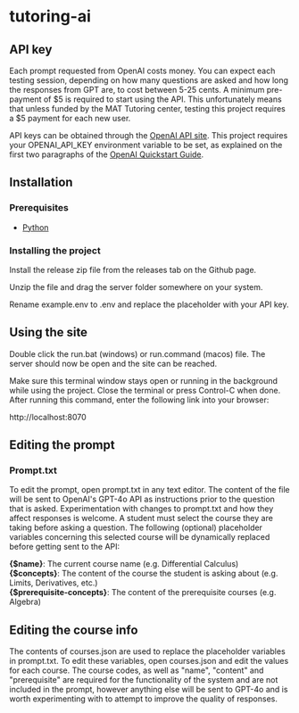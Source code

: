 # tutoring-ai

## API key

Each prompt requested from OpenAI costs money. You can expect each testing session, depending on how many questions are asked and how long the responses from GPT are, to cost between 5-25 cents. A minimum pre-payment of $5 is required to start using the API. This unfortunately means that unless funded by the MAT Tutoring center, testing this project requires a $5 payment for each new user.

API keys can be obtained through the [OpenAI API site](platform.openai.com). This project requires your OPENAI_API_KEY environment variable to be set, as explained on the first two paragraphs of the [OpenAI Quickstart Guide](https://platform.openai.com/docs/quickstart).



## Installation

### Prerequisites

- [Python](https://www.python.org/downloads/)

### Installing the project

Install the release zip file from the releases tab on the Github page.

Unzip the file and drag the server folder somewhere on your system. 

Rename example.env to .env and replace the placeholder with your API key.


## Using the site
Double click the run.bat (windows) or run.command (macos) file. The server should now be open and the site can be reached.

Make sure this terminal window stays open or running in the background while using the project. Close the terminal or press Control-C when done. After running this command, enter the following link into your browser:

http://localhost:8070

## Editing the prompt
### Prompt.txt
To edit the prompt, open prompt.txt in any text editor. The content of the file will be sent to OpenAI's GPT-4o API as instructions prior to the question that is asked. Experimentation with changes to prompt.txt and how they affect responses is welcome. A student must select the course they are taking before asking a question. The following (optional) placeholder variables concerning this selected course will be dynamically replaced before getting sent to the API:

**{$name}**: The current course name (e.g. Differential Calculus)  
**{$concepts}**: The content of the course the student is asking about (e.g. Limits, Derivatives, etc.)  
**{$prerequisite-concepts}**: The content of the prerequisite courses (e.g. Algebra)  

## Editing the course info
The contents of courses.json are used to replace the placeholder variables in prompt.txt. To edit these variables, open courses.json and edit the values for each course. The course codes, as well as "name", "content" and "prerequisite" are required for the functionality of the system and are not included in the prompt, however anything else will be sent to GPT-4o and is worth experimenting with to attempt to improve the quality of responses.



